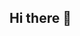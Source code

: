 
## Hi there 👋

<!--
**PRUTHVIRAJKP/pruthvirajkp** is a ✨ _special_ ✨ repository because its `README.md` (this file) appears on your GitHub profile.
<br>
Author-Pruthviraj K P

Here are some ideas to get you started:

- 🔭 I’m currently working on ...
- 🌱 I’m currently learning ...
- 👯 I’m looking to collaborate on ...
- 🤔 I’m looking for help with ...
- 💬 Ask me about ...
- 📫 How to reach me: ...
- 😄 Pronouns: ...
- ⚡ Fun fact: ...
-->

